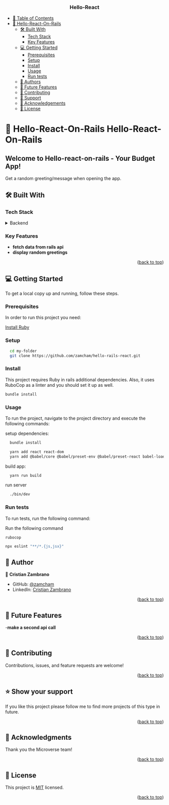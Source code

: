 
<a name="readme-top"></a>
<div align="center">
  <br/>
  <h3><b>Hello-React</b></h3>
</div>

- [📗 Table of Contents](#-table-of-contents)
- [📖 Hello-React-On-Rails](#-Hello-React-On-Rails)
  - [🛠 Built With ](#-built-with-)
    - [Tech Stack ](#tech-stack-)
    - [Key Features ](#key-features-)
  - [💻 Getting Started ](#-getting-started-)
    - [Prerequisites](#prerequisites)
    - [Setup](#setup)
    - [Install](#install)
    - [Usage](#usage)
    - [Run tests](#run-tests)
  - [👥 Authors ](#-authors-)
  - [🔭 Future Features ](#-future-features-)
  - [🤝 Contributing ](#-contributing-)
  - [🙏 Support](#support)
  - [🙏 Acknowledgements](#acknowledgements)
  - [📝 License ](#-license-)

# 📖 Hello-React-On-Rails <a name="about-project">Hello-React-On-Rails</a>

## Welcome to Hello-react-on-rails - Your Budget App!

Get a random greeting/message when opening the app.

## 🛠 Built With <a name="built-with"></a>

### Tech Stack <a name="tech-stack"></a>

<details>
<summary>Backend</summary>
  <ul>
    <li><a href="https://www.ruby-lang.org/es/">Ruby</a></li>
  </ul>
  <ul>
    <li><a href="https://www.postgresql.org/">Rails</a></li>
  </ul>
    <ul>
    <li><a href="https://www.postgresql.org/">Postgresql</a></li>
  </ul>
  <summary>FrontEnd</summary>
  <ul>
    <li><a href="https://es.react.dev/">React</a></li>
  </ul>
</details>

### Key Features <a name="key-features"></a>

- **fetch data from rails api**
- **display random greetings**

<p align="right">(<a href="#readme-top">back to top</a>)</p>


## 💻 Getting Started <a name="getting-started"></a>

To get a local copy up and running, follow these steps.

### Prerequisites

In order to run this project you need:

[Install Ruby](https://www.ruby-lang.org/en/documentation/installation/)

### Setup

```sh
  cd my-folder
  git clone https://github.com/zamcham/hello-rails-react.git
```

### Install

This project requires Ruby in rails additional dependencies. Also, it uses RuboCop as a linter and you should set it up as well.

```sh
bundle install
```

### Usage

To run the project, navigate to the project directory and execute the following commands:

setup dependencies:

```sh
  bundle install
```
```sh
  yarn add react react-dom
  yarn add @babel/core @babel/preset-env @babel/preset-react babel-loader --dev
```

build app:

```sh
  yarn run build
```

run server

```sh
  ./bin/dev
```

### Run tests

To run tests, run the following command:

Run the following command
```sh
rubocop
```

```sh
npx eslint "**/*.{js,jsx}"
```
## 👥 Author <a name="authors"></a>


👤 **Cristian Zambrano**

- GitHub: [@zamcham](https://github.com/zamcham)
- LinkedIn: [Cristian Zambrano](https://www.linkedin.com/in/criszamcham)

<p align="right">(<a href="#readme-top">back to top</a>)</p>

## 🔭 Future Features <a name="future-features"></a>

-**make a second api call**

<p align="right">(<a href="#readme-top">back to top</a>)</p>

## 🤝 Contributing <a name="contributing"></a>

Contributions, issues, and feature requests are welcome!

<p align="right">(<a href="#readme-top">back to top</a>)</p>

## ⭐️ Show your support <a name="support"></a>

If you like this project please follow me to find more projects of this type in future.

<p align="right">(<a href="#readme-top">back to top</a>)</p>

## 🙏 Acknowledgments <a name="acknowledgements"></a>

Thank you the Microverse team!

<p align="right">(<a href="#readme-top">back to top</a>)</p>

## 📝 License <a name="license"></a>

This project is [MIT](./LICENSE) licensed.

<p align="right">(<a href="#readme-top">back to top</a>)</p>